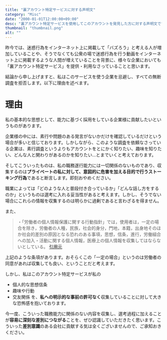 ```yaml
---
title: "裏アカウント特定サービスに対する声明文"
category: "Misc"
date: "2000-01-01T12:00:00+09:00"
desc: "裏アカウント特定サービスを使用してこのアカウントを発見した方に対する声明文です。"
thumbnail: "thumbnail.png"
alt: ""
---
```

昨今では、迷惑行為をインターネット上に掲載して「バズろう」と考える人が増加していることや、そうでなくても公衆の場で迷惑行為を行う動画をインターネット上に掲載するような人間が増えていることを背景に、様々な企業においても「裏アカウント特定サービス」を提供・利用なさっていることと思います。

結論から申し上げますと、私はこのサービスを使う企業を忌避し、すべての無断調査を拒否します。以下に理由を述べます。

# 理由
私の基本的な思想として、能力に基づく採用をしている企業様に貢献したいというものがあります。

企業様の中には、素行や問題のある発言がないかだけを確認しているだけという場合が多いと信じております。しかしながら、このような調査を依頼なさっている企業は、素行調査というよりもアカウントをとにかく知りたい、趣味を知りたい、どんな人と関わりがあるのかを知りたい…とまでいくと考えております。

そしてこういったものは、私の職務遂行能力には一切関係のないものであり、収集するのは**プライベートの私に対して、意図的に危害を加える目的で行うストーキング行為**であると断言します。即刻おやめください。

職業によっては「どのような人と普段付き合っているか」「どんな話し方をするのか」というものは選考に入れる妥当性があると考えます。しかし、そうでない場合にこれらの情報を収集するのは明らかに過剰であると言わざるを得ません。

また、
> ・「労働者の個人情報保護に関する行動指針」では，使用者は，一定の場合を除き，労働者の人種，民族，社会的身分，門地，本籍，出身地そのほか社会的差別の原因となる恐れのある事項，思想，信条，進行，労働組合への加入・活動に関する個人情報，医療上の個人情報を収集してはならないとしている。
[引用元](https://ikari-law.com/hanrei-12/2191/)

上記のような条項があります。おそらくこの「一定の場合」というのは労働者の同意があれば収集しても良い、ということだと考えます。

しかし、私はこのアカウント特定サービスが私の
- 個人的な思想信条
- 趣味や行動
- 交友関係
を、**私への明示的な事前の許可なく**収集していることに対して大きな恐怖感を抱いております。

今一度、こういった職務能力に関係のない内容を収集し、選考過程に加えることが**容易に深刻な差別につながる**ことを、ぜひ認識していただきたく思います。こういった**差別意識**のある会社に貢献する気は全くございませんので、ご承知おきください。
